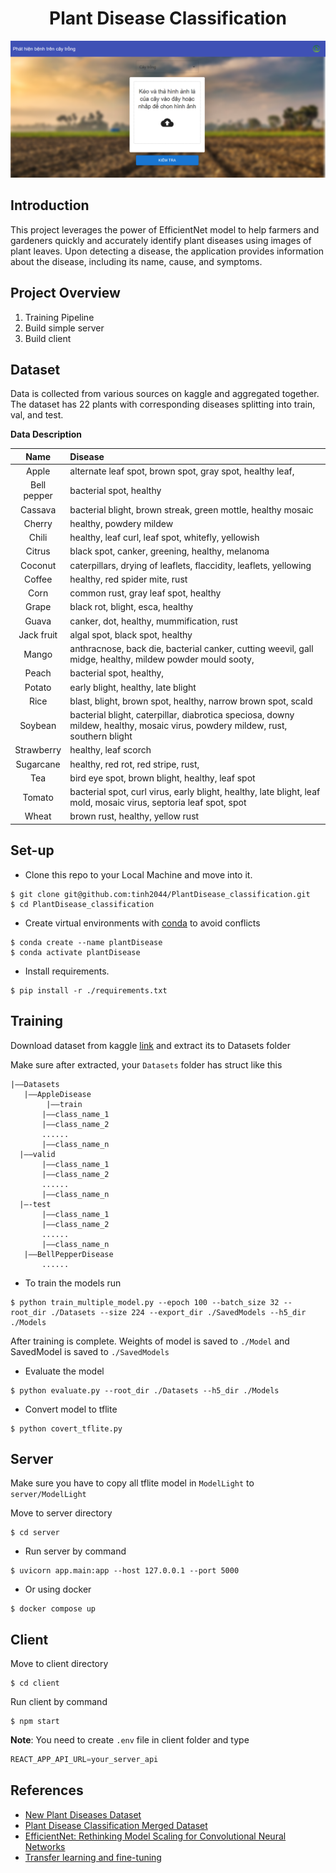 <h1 align="center">Plant Disease Classification</h1>
<img src="./Images/bg.png" alt="bg"/>

## Introduction

This project leverages the power of EfficientNet model to help farmers and gardeners quickly and accurately identify plant diseases using images of plant leaves. Upon detecting a disease, the application provides information about the disease, including its name, cause, and symptoms.

## Project Overview

1. Training Pipeline
2. Build simple server
3. Build client

## Dataset

Data is collected from various sources on kaggle and aggregated together. The dataset has 22 plants with corresponding diseases splitting into train, val, and test.

**Data Description**


| Name           | Disease                                                                                                                        |
|:--------------:| :----------------------------------------------------------------------------------------------------------------------------- |
|     Apple      | alternate leaf spot, brown spot, gray spot, healthy leaf,                                                                      |
|  Bell pepper   | bacterial spot, healthy                                                                                                        |
|    Cassava     | bacterial blight, brown streak, green mottle, healthy mosaic                                                                   |
|     Cherry     | healthy, powdery mildew                                                                                                        |
|     Chili      | healthy, leaf curl, leaf spot, whitefly, yellowish                                                                             |
|     Citrus     | black spot, canker, greening, healthy, melanoma                                                                                |
|    Coconut     | caterpillars, drying of leaflets, flaccidity, leaflets, yellowing                                                              |
|     Coffee     | healthy, red spider mite, rust                                                                                                 |
|      Corn      | common rust, gray leaf spot, healthy                                                                                           |
|     Grape      | black rot, blight, esca, healthy                                                                                               |
|     Guava      | canker, dot, healthy, mummification, rust                                                                                      |
|   Jack fruit   | algal spot, black spot, healthy                                                                                                |
|     Mango      | anthracnose, back die, bacterial canker, cutting weevil, gall midge, healthy, mildew powder mould sooty,                       |
|     Peach      | bacterial spot, healthy,                                                                                                       |
|     Potato     | early blight, healthy, late blight                                                                                             |
|      Rice      | blast, blight, brown spot, healthy, narrow brown spot, scald                                                                   |
|    Soybean     | bacterial blight, caterpillar, diabrotica speciosa, downy mildew, healthy, mosaic virus, powdery mildew, rust, southern blight |
|   Strawberry   | healthy, leaf scorch                                                                                                           |
|   Sugarcane    | healthy, red rot, red stripe, rust,                                                                                            |
|      Tea       | bird eye spot, brown blight, healthy, leaf spot                                                                                |
|     Tomato     | bacterial spot, curl virus, early blight, healthy, late blight, leaf mold, mosaic virus, septoria leaf spot, spot              |
|     Wheat      | brown rust, healthy, yellow rust                                                                                               |

## Set-up

- Clone this repo to your Local Machine and move into it.

```Terminal
$ git clone git@github.com:tinh2044/PlantDisease_classification.git
$ cd PlantDisease_classification
```

- Create virtual environments with [conda](https://conda.io/projects/conda/en/latest/index.html) to avoid conflicts

```Terminal
$ conda create --name plantDisease
$ conda activate plantDisease
```

- Install requirements.

```Terminal
$ pip install -r ./requirements.txt
```

## Training

Download dataset from kaggle [link](https://www.kaggle.com/datasets/nguyenchitinh/plantdisease-with-20-plant) and extract its to Datasets folder

Make sure after extracted, your `Datasets` folder has struct like this
```
|——Datasets
   |——AppleDisease
        |——train
       |——class_name_1
       |——class_name_2
       ......
       |——class_name_n
  |——valid
       |——class_name_1
       |——class_name_2
       ......
       |——class_name_n
  |—-test
       |——class_name_1
       |——class_name_2
       ......
       |——class_name_n
   |——BellPepperDisease
       ......
```
- To train the models run

```Terminal
$ python train_multiple_model.py --epoch 100 --batch_size 32 --root_dir ./Datasets --size 224 --export_dir ./SavedModels --h5_dir ./Models
```
After training is complete. Weights of model is saved to ```./Model``` and  SavedModel is saved to ```./SavedModels```
- Evaluate the model
```Terminal
$ python evaluate.py --root_dir ./Datasets --h5_dir ./Models
```

- Convert model to tflite 
```Terminal
$ python covert_tflite.py
```
## Server
Make sure you have to copy all tflite model in ``ModelLight`` to ``server/ModelLight``

Move to server directory 

```Terminal
$ cd server
```
- Run server by command

```Terminal
$ uvicorn app.main:app --host 127.0.0.1 --port 5000
```

- Or using docker 
```Terminal
$ docker compose up
```
## Client
Move to client directory
```Terminal
$ cd client
```
Run client by command
```Terminal
$ npm start
```
**Note**: You need to create `.env` file in client folder and type
```javascript
REACT_APP_API_URL=your_server_api
```

## References
- [New Plant Diseases Dataset](https://www.kaggle.com/datasets/vipoooool/new-plant-diseases-dataset)
- [Plant Disease Classification Merged Dataset](https://www.kaggle.com/datasets/alinedobrovsky/plant-disease-classification-merged-dataset)
- [EfficientNet: Rethinking Model Scaling for Convolutional Neural Networks](https://arxiv.org/abs/1905.11946)
- [Transfer learning and fine-tuning](https://www.tensorflow.org/tutorials/images/transfer_learning)